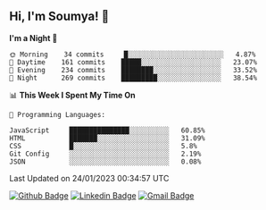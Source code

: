 ## Hi, I'm Soumya! 👋

<!--START_SECTION:waka-->
**I'm a Night 🦉** 

```text
🌞 Morning    34 commits     █░░░░░░░░░░░░░░░░░░░░░░░░   4.87% 
🌆 Daytime    161 commits    █████░░░░░░░░░░░░░░░░░░░░   23.07% 
🌃 Evening    234 commits    ████████░░░░░░░░░░░░░░░░░   33.52% 
🌙 Night      269 commits    █████████░░░░░░░░░░░░░░░░   38.54%

```


📊 **This Week I Spent My Time On** 

```text
💬 Programming Languages: 

JavaScript     ███████████████░░░░░░░░░░   60.85% 
HTML           ███████░░░░░░░░░░░░░░░░░░   31.09% 
CSS            █░░░░░░░░░░░░░░░░░░░░░░░░   5.8% 
Git Config     ░░░░░░░░░░░░░░░░░░░░░░░░░   2.19% 
JSON           ░░░░░░░░░░░░░░░░░░░░░░░░░   0.08%
```


 Last Updated on 24/01/2023 00:34:57 UTC
<!--END_SECTION:waka-->

[![Github Badge](https://img.shields.io/badge/-rubyruins-grey?style=for-the-badge&logo=github&logoColor=white&link=https://github.com/rubyruins/)](https://www.github.com/rubyruins/) 
[![Linkedin Badge](https://img.shields.io/badge/-Soumya%20Parekh-0072b1?style=for-the-badge&logo=Linkedin&logoColor=white&link=https://www.linkedin.com/in/Soumya-Parekh/)](https://www.linkedin.com/in/Soumya-Parekh/) 
[![Gmail Badge](https://img.shields.io/badge/-soumyaparekh.me@gmail.com-c14438?style=for-the-badge&logo=Gmail&logoColor=white&link=mailto:soumyaparekh.me@gmail.com)](mailto:soumyaparekh.me@gmail.com) 
